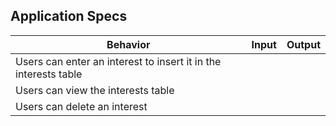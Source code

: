 ## Application Specs

|Behavior|Input|Output|
|--------|-----|------|
|Users can enter an interest to insert it in the interests table|||
|Users can view the interests table|||
|Users can delete an interest|||
